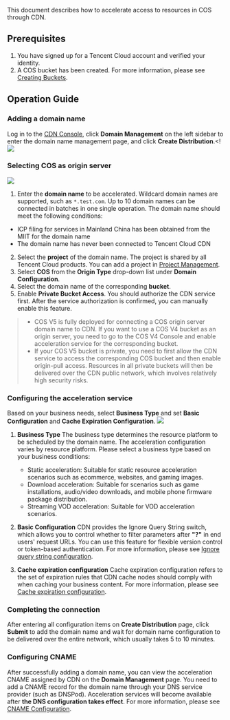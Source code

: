 This document describes how to accelerate access to resources in COS through CDN.

## Prerequisites
1. You have signed up for a Tencent Cloud account and verified your identity.
2. A COS bucket has been created. For more information, please see [Creating Buckets](https://intl.cloud.tencent.com/document/product/436/13309).

## Operation Guide
### Adding a domain name
Log in to the [CDN Console](https://console.cloud.tencent.com/cdn), click **Domain Management** on the left sidebar to enter the domain name management page, and click **Create Distribution**.<!
![](https://main.qcloudimg.com/raw/557bb679be9e43f75f3a9c399a11abde.png)

### Selecting COS as origin server
![](https://main.qcloudimg.com/raw/ec7ea324171295b8fd0321e226d0e0a3.png)
1. Enter the **domain name** to be accelerated.
Wildcard domain names are supported, such as `*.test.com`. Up to 10 domain names can be connected in batches in one single operation.
The domain name should meet the following conditions:
 - ICP filing for services in Mainland China has been obtained from the MIIT for the domain name
 - The domain name has never been connected to Tencent Cloud CDN
2. Select the **project** of the domain name.
The project is shared by all Tencent Cloud products. You can add a project in [Project Management](https://console.cloud.tencent.com/project).
3. Select **COS** from the **Origin Type** drop-down list under **Domain Configuration**.
4. Select the domain name of the corresponding **bucket**.
5. Enable **Private Bucket Access**. You should authorize the CDN service first. After the service authorization is confirmed, you can manually enable this feature.

>
>- COS V5 is fully deployed for connecting a COS origin server domain name to CDN. If you want to use a COS V4 bucket as an origin server, you need to go to the COS V4 Console and enable acceleration service for the corresponding bucket.
>- If your COS V5 bucket is private, you need to first allow the CDN service to access the corresponding COS bucket and then enable origin-pull access. Resources in all private buckets will then be delivered over the CDN public network, which involves relatively high security risks.

### Configuring the acceleration service
Based on your business needs, select **Business Type** and set **Basic Configuration** and **Cache Expiration Configuration**.
![](https://main.qcloudimg.com/raw/6264633c18801547e4aece61a94009cb.png)
1. **Business Type**
   The business type determines the resource platform to be scheduled by the domain name. The acceleration configuration varies by resource platform. Please select a business type based on your business conditions:
   - Static acceleration: Suitable for static resource acceleration scenarios such as ecommerce, websites, and gaming images.
   - Download acceleration: Suitable for scenarios such as game installations, audio/video downloads, and mobile phone firmware package distribution.
   - Streaming VOD acceleration: Suitable for VOD acceleration scenarios.

2. **Basic Configuration**
CDN provides the Ignore Query String switch, which allows you to control whether to filter parameters after **"?"** in end users' request URLs. You can use this feature for flexible version control or token-based authentication. For more information, please see [Ignore query string configuration](https://intl.cloud.tencent.com/doc/product/228/6291).

3. **Cache expiration configuration**
Cache expiration configuration refers to the set of expiration rules that CDN cache nodes should comply with when caching your business content. For more information, please see [Cache expiration configuration](https://intl.cloud.tencent.com/doc/product/228/6290).


### Completing the connection
After entering all configuration items on **Create Distribution** page, click **Submit** to add the domain name and wait for domain name configuration to be delivered over the entire network, which usually takes 5 to 10 minutes.

### Configuring CNAME
After successfully adding a domain name, you can view the acceleration CNAME assigned by CDN on the **Domain Management** page. You need to add a CNAME record for the domain name through your DNS service provider (such as DNSPod). Acceleration services will become available after **the DNS configuration takes effect**. For more information, please see [CNAME Configuration](https://intl.cloud.tencent.com/doc/product/228/3121).
